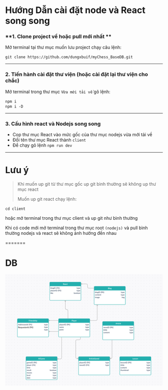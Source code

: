 # Hướng Dẫn cài đặt node và React song song

### **1. Clone project về hoặc pull mới nhất **

Mở terminal tại thư mục muốn lưu project chạy câu lệnh:

```
git clone https://github.com/dungxbuif/myChess_BaseDB.git
```

---

### **2. Tiến hành cài đặt thư viện (hoặc cài đặt lại thư viện cho chắc)**

Mở terminal trong thư mục `Vừa mới tải về` gõ lệnh:

```
npm i
npm i -D
```

---

### **3. Cấu hình react và Nodejs song song**

-  Cop thư mục React vào mức gốc của thư mục nodejs vừa mới tải về
-  Đổi tên thư mục React thành `client`
-  Để chạy gõ lệnh `npm run dev`

---

# Lưu ý

> Khi muốn up git từ thư mục gốc up git bình thường sẽ không up thư mục react
>
> Muốn up git react chạy lệnh:

```
cd client
```

hoặc mở terminal trong thư mục client và up git như bình thường

Khi có code mới mở terminal trong thư mục root `(nodejs)` và pull bình thường nodejs và react sẽ không ảnh hưởng đến nhau

=======
# DB
![](https://raw.githubusercontent.com/dungxbuif/myChess_BaseDB/master/db.png)
